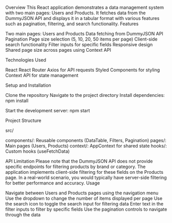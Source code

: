 Overview
This React application demonstrates a data management system with two main pages: Users and Products. It fetches data from the DummyJSON API and displays it in a tabular format with various features such as pagination, filtering, and search functionality.
Features

Two main pages: Users and Products
Data fetching from DummyJSON API
Pagination
Page size selection (5, 10, 20, 50 items per page)
Client-side search functionality
Filter inputs for specific fields
Responsive design
Shared page size across pages using Context API

Technologies Used

React
React Router
Axios for API requests
Styled Components for styling
Context API for state management

Setup and Installation

Clone the repository
Navigate to the project directory
Install dependencies:
npm install

Start the development server:
npm start

Project Structure

src/

components/: Reusable components (DataTable, Filters, Pagination)
pages/: Main pages (Users, Products)
context/: AppContext for shared state
hooks/: Custom hooks (useFetchData)


API Limitation
Please note that the DummyJSON API does not provide specific endpoints for filtering products by brand or category. The application implements client-side filtering for these fields on the Products page. In a real-world scenario, you would typically have server-side filtering for better performance and accuracy.
Usage

Navigate between Users and Products pages using the navigation menu
Use the dropdown to change the number of items displayed per page
Use the search icon to toggle the search input for filtering data
Enter text in the filter inputs to filter by specific fields
Use the pagination controls to navigate through the data
